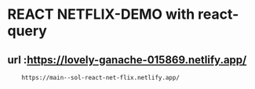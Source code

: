 # REACT NETFLIX-DEMO with react-query

## url :https://lovely-ganache-015869.netlify.app/
        https://main--sol-react-net-flix.netlify.app/
